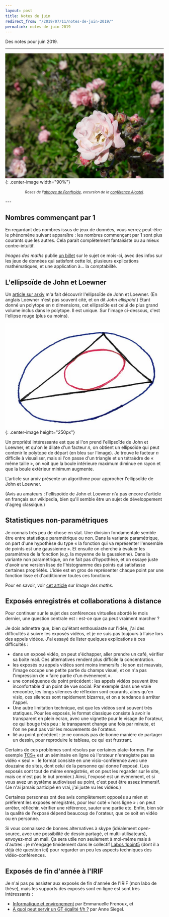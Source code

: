 ```yaml
---
layout: post
title: Notes de juin
redirect_from: "/2019/07/11/notes-de-juin-2019/"
permalink: notes-de-juin-2019
---
```


Des notes pour juin 2019.

--- 
![](assets/rose.png){: .center-image width="90%"}
<p align="center"><small><i>
Roses de l'<a href="https://fr.wikipedia.org/wiki/Abbaye_Sainte-Marie_de_Fontfroide">abbaye de Fontfroide</a>,
excursion de la <a href="https://www.irit.fr/algotel2019/index.html">conférence Algotel</a>.</i></small></p>
---

## Nombres commençant par 1

En regardant des nombres issus de jeux de données, vous verrez peut-être le 
phénomène suivant apparaître : les nombres commençant par 1 sont plus courants 
que les autres. Cela parait complètement fantaisiste ou au mieux contre-intuitif. 

*Images des maths* publie 
[un billet](http://images.math.cnrs.fr/Quel-est-le-debut-de-ce-nombre.html)
sur le sujet ce mois-ci, avec des infos sur les jeux de données qui satisfont 
cette loi, plusieurs explications mathématiques, et une application à... la
comptabilité. 

## L'ellipsoïde de John et Loewner

Un [article sur arxiv](https://arxiv.org/pdf/1905.11580.pdf) m'a fait découvrir
l'ellipsoïde de John et Loewner. (En anglais Loewner n'est pas souvent cité, et on 
dit *John ellispoid*.) Étant donné un polytope en $n$ dimensions, cet 
ellipsoïde est celui de plus grand volume inclus dans le polytope. Il est unique. 
Sur l'image ci-dessous, c'est l'ellipse rouge (plus ou moins).

![](assets/john-ellipsoid.png){: .center-image height="250px"}

Un propriété intéressante est que si l'on prend l'ellipsoïde de John et Loewner, 
et qu'on le dilate d'un facteur $n$, on obtient un ellipsoïde qui peut contenir 
le polytope de départ (en bleu sur l'image). 
Je trouve le facteur $n$ difficile à visualiser, mais si l'on passe d'un triangle 
et un tétraèdre de « même taille », on voit que la boule intérieure maximum 
diminue en rayon et que la boule extérieur minimum augmente. 

L'article sur arxiv présente un algorithme pour approcher l'ellipsoïde de John 
et Loewner.

(Avis au amateurs : l'ellispoïde de John et Loewner n'a pas encore d'article en 
français sur wikipedia, bien qu'il semble être un sujet de 
développement d'agreg classique.)

## Statistiques non-paramétriques

Je connais très peu de chose en stat. 
Une division fondamentale semble être entre statistique paramétrique ou non. 
Dans la variante paramétrique, on part d'une hypothèse du type « la fonction qui 
va représenter l'ensemble de points est une gaussienne ». Et ensuite on cherche à 
évaluer les paramètres de la fonction (e.g. la moyenne de la gaussienne).
Dans la variante non paramétrique, on ne fait pas d'hypothèse, et on essaye 
juste d'avoir une version lisse de l'histogramme des points qui satisfasse 
certaines propriétés. L'idée est en gros de représenter chaque point par une 
fonction lisse et d'additionner toutes ces fonctions. 

Pour en savoir, voir 
[cet article](http://images.math.cnrs.fr/Qu-est-ce-que-l-estimation-non-parametrique.html)
sur *Image des maths*. 

## Exposés enregistrés et collaborations à distance

Pour continuer sur le sujet des conférences virtuelles abordé le mois dernier, 
une question centrale est : est-ce que ça peut vraiment marcher ?

Je dois admettre que, bien qu'étant enthousiaste sur l'idée, j'ai des 
difficultés à suivre les exposés vidéos, et je ne suis pas toujours à l'aise lors
des appels vidéos. 
J'ai essayé de lister quelques explications à ces difficultés :

* dans un exposé vidéo, on peut s'échapper, aller prendre un café, vérifier sa 
boite mail. Ces alternatives rendent plus difficile la concentration. 
* les exposés ou appels vidéos sont moins immersifs : le son est mauvais, l'image
occupe une petite partie du champs visuel, et on n'a pas l'impression de « faire 
partie d'un événement ». 
* une conséquence du point précédent : les appels vidéos peuvent être inconfortable
d'un point de vue social. Par exemple dans une vraie rencontre, les longs silences 
de réflexion sont courants, alors qu'en visio, ces silences sont rapidement 
bizarres, et on a tendance à arrêter l'appel. 
* Une autre limitation technique, est que les vidéos sont souvent très statiques.
Pour les exposés, le format classique consiste à avoir le transparent en plein 
écran, avec une vignette pour le visage de l'orateur, ce qui bouge très peu : le 
transparent change une fois par minute, et l'on ne peut pas voir les mouvements 
de l'orateur.
* lié au point précédent : je ne connais pas de bonne manière de partager un 
dessin, pour reproduire le tableau, ce qui est frustrant. 

Certains de ces problèmes sont résolus par certaines plate-formes. 
Par exemple [TCS+](https://sites.google.com/site/plustcs/) est un séminaire en 
ligne où l'orateur n'enregistre pas sa vidéo « seul » : le format consiste en une
visio-conférence avec une douzaine de sites, dont celui de la personne qui 
donne l'exposé. (Les exposés sont tout de même enregistrés, et on peut les 
regarder sur le site, mais ce n'est pas le but premier.)
Ainsi, l'exposé est un événement, et si vous avez un système audiovisuel au point, 
c'est peut être assez immersif. (Je n'ai jamais participé en vrai, j'ai juste vu 
les vidéos.) 

Certaines personnes ont des avis complètement opposés au mien et préfèrent les 
exposés enregistrés, pour leur coté « hors ligne » : on peut arrêter, réfléchir, 
vérifier une référence, sauter une partie etc. 
Enfin, bien sûr la qualité de l'exposé dépend beaucoup de l'orateur, que ce soit 
en vidéo ou en personne.

Si vous connaissez de bonnes alternatives à skype (idéalement open-source, avec 
une possibilité de dessin partagé, et multi-utilisateurs), envoyez-moi un mail. 
Ça sera utile non seulement à moi-même mais à d'autres : 
je m'engage timidement dans le collectif 
[Labos 1point5](https://labos1point5.org) (dont il a déjà été question ici) 
pour regarder un peu les aspects techniques des vidéo-conférences. 

## Exposés de fin d'année à l'IRIF

Je n'ai pas pu assister aux exposés de fin d'année de l'IRIF (mon labo de thèse), 
mais les supports des exposés sont en ligne est sont très intéressants :

* [Informatique et environement](https://www.irif.fr/_media/rencontres/irif/informatique_et_de_veloppement_soutenable_irif.pdf)
par Emmanuelle Frenoux, et
* [A quoi peut servir un GT égalité f/h ?](https://www.irif.fr/_media/rencontres/irif/parite_irif.pdf)
par Anne Siegel.


